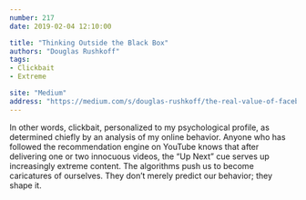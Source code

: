 ```yaml
---
number: 217
date: 2019-02-04 12:10:00

title: "Thinking Outside the Black Box"
authors: "Douglas Rushkoff"
tags:
- Clickbait
- Extreme

site: "Medium"
address: "https://medium.com/s/douglas-rushkoff/the-real-value-of-facebook-19d1d6cb3003"
---
```


In other words, clickbait, personalized to my psychological profile, as determined chiefly by an analysis of my online behavior. Anyone who has followed the recommendation engine on YouTube knows that after delivering one or two innocuous videos, the “Up Next” cue serves up increasingly extreme content. The algorithms push us to become caricatures of ourselves. They don’t merely predict our behavior; they shape it.
